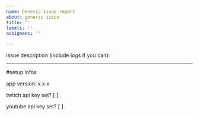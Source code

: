 ```yaml
---
name: Generic issue report
about: generic issue
title: ''
labels: ''
assignees: ''

---
```


issue description (include logs if you can):

______

#setup infos

app version: x.x.x

twitch api key set? [ ]

youtube api key set? [ ]
